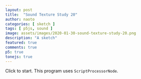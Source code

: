 ```yaml
---
layout: post
title:  "Sound Texture Study 20"
author: naoto
categories: [ sketch ]
tags: [ p5js, sound ]
image: assets/images/2020-01-30-sound-texture-study-20.png
description: "A sketch"
featured: true
comments: true
p5: true
tonejs: true
---
```


<div id = "p5sketch">
  <!-- p5 instance will be created here -->
</div>

Click to start. This program uses `ScriptProcessorNode`.

<script>
// Naoto Hieda
// https://creativecommons.org/licenses/by-sa/3.0/

const replayMode = true;

var vert = `
#ifdef GL_ES
precision highp float;
precision highp int;
#endif
// attributes, in
attribute vec3 aPosition;
attribute vec3 aNormal;
attribute vec2 aTexCoord;
attribute vec4 aVertexColor;

// attributes, out
varying vec3 var_vertPos;
varying vec4 var_vertCol;
varying vec3 var_vertNormal;
varying vec2 var_vertTexCoord;

// matrices
uniform mat4 uModelViewMatrix;
uniform mat4 uProjectionMatrix;
uniform mat3 uNormalMatrix;

void main() {
  gl_Position = uProjectionMatrix * uModelViewMatrix * vec4(aPosition, 1.0);

  // just passing things through
  var_vertPos      = aPosition;
  var_vertCol      = aVertexColor;
  var_vertNormal   = aNormal;
  var_vertTexCoord = aTexCoord;
}
`;
var frag = `
#ifdef GL_ES
precision highp float;
precision highp int;
#endif

uniform float time;
uniform vec4 col;
//uniform vec2 center;   
uniform vec2 resolution;
uniform sampler2D ppixelsR;
uniform sampler2D ppixelsG;
uniform sampler2D ppixelsB;
uniform sampler2D ppixelsM;
varying vec2 vTexCoord;

void main( void ) {
  vec2 uv = gl_FragCoord.xy / resolution.xy;//vTexCoord;
  // uv.y = 1.0 - uv.y;

  vec4 colR = texture2D(ppixelsR, uv);
  vec4 colG = texture2D(ppixelsG, uv);
  vec4 colB = texture2D(ppixelsB, uv);
  vec4 colM = texture2D(ppixelsM, uv);

  gl_FragColor = colR * colM.r + colG * colM.g + colB * colM.b;

}
`

function midiToFreq(m) {
  let tuning = 440;
  return Math.pow(2, (m - 69) / 12) * tuning;
}

let setColorMode = 0;

class ColorScheme {
  constructor(colorString) {
    this.colors = []; {
      let cc = colorString.split("/");
      let cs = cc[cc.length - 1].split("-");
      for (let i in cs) {
        let r = parseInt("0x" + cs[i].substring(0, 2));
        let g = parseInt("0x" + cs[i].substring(2, 4));
        let b = parseInt("0x" + cs[i].substring(4, 6));
        let a = undefined;
        if (cs[i].length == 8) {
          a = parseInt("0x" + cs[i].substring(6, 8));
        }
        this.colors.push({
          r, g, b, a
        });
      }
      this.offset = 0;
    }
  }
  get(i) {
    i = Math.min(this.colors.length - 1, Math.max(0, i));
    return this.colors[(i + this.offset) % this.colors.length];
  }

}

var colorSchemes = [
  new ColorScheme("https://coolors.co/eccbd9-e1eff6-97d2fb-83bcff-80ffe8"),
  new ColorScheme("https://coolors.co/80ffe8-eccbd9-e1eff6-97d2fb-83bcff"),
  new ColorScheme("https://coolors.co/ff0000-00ff00-0000ff-00000000-aaaaaa"),
  new ColorScheme("https://coolors.co/ffffff-808080-000000-333333-aaaaaa"),
];

function setColor(parent, func, index, alpha) {
  let idx = setColorMode;
  let a = colorSchemes[idx].get(index).a;
  if (a == undefined) a = 255;
  if (alpha != undefined) a *= alpha;
  parent[func](colorSchemes[idx].get(index).r, colorSchemes[idx].get(index).g, colorSchemes[idx].get(index).b, a);
}

// https://gist.github.com/gre/1650294/
EasingFunctions = {
  // no easing, no acceleration
  linear: function (t) { return t },
  // accelerating from zero velocity
  easeInQuad: function (t) { return t * t },
  // decelerating to zero velocity
  easeOutQuad: function (t) { return t * (2 - t) },
  // acceleration until halfway, then deceleration
  easeInOutQuad: function (t) { return t < .5 ? 2 * t * t : -1 + (4 - 2 * t) * t },
  // accelerating from zero velocity 
  easeInCubic: function (t) { return t * t * t },
  // decelerating to zero velocity 
  easeOutCubic: function (t) { return (--t) * t * t + 1 },
  // acceleration until halfway, then deceleration 
  easeInOutCubic: function (t) { return t < .5 ? 4 * t * t * t : (t - 1) * (2 * t - 2) * (2 * t - 2) + 1 },
  // accelerating from zero velocity 
  easeInQuart: function (t) { return t * t * t * t },
  // decelerating to zero velocity 
  easeOutQuart: function (t) { return 1 - (--t) * t * t * t },
  // acceleration until halfway, then deceleration
  easeInOutQuart: function (t) { return t < .5 ? 8 * t * t * t * t : 1 - 8 * (--t) * t * t * t },
  // accelerating from zero velocity
  easeInQuint: function (t) { return t * t * t * t * t },
  // decelerating to zero velocity
  easeOutQuint: function (t) { return 1 + (--t) * t * t * t * t },
  // acceleration until halfway, then deceleration 
  easeInOutQuint: function (t) { return t < .5 ? 16 * t * t * t * t * t : 1 + 16 * (--t) * t * t * t * t },
  easeInElastic: function (t) { return (.04 - .04 / t) * Math.sin(25 * t) + 1 },
  easeOutElastic: function (t) { return .04 * t / (--t) * Math.sin(25 * t) },
  // easeInOutElastic: function (t) { return Math.pow(2, -10*t) * Math.sin((t - .075)*(2+Math.PI)/.3)+1 },
}

const width = 400;
const height = 400;

class Drawer {
  constructor({ c, args }) {
    this.c = c;
    if (args == undefined) {
      args = {};
    }
    if (args.col == undefined) {
      args.col = { bg: Math.floor(Math.random() * 5), fg: Math.floor(Math.random() * 5) };
      if (args.col.bg == args.col.fg) args.col.fg = (args.col.fg + 2) % 5;
    }
    if (args.sides == undefined) {
      args.sides = Math.floor(Math.random() * 3);
      args.rand = [];
      for (let i = 0; i < 8; i++) {
        args.rand.push(Math.random());
      }
    }
    this.args = args;
  }
  draw({ pg, args }) {
    pg.push();
    if (typeof this.c === 'object') {
      this.c.draw(pg, { ...this.args, ...args });
    }
    pg.pop();
  }
}

class LayerGraphics {
  constructor({ p, pgF, pgB }) {
    this.p = p;
    this.pgF = pgF == undefined ? p.createGraphics(width, height) : pgF;
    this.pgB = pgB == undefined ? p.createGraphics(width, height) : pgB;

    this.bangT = 0;
    this.bangDur = 0.75;
    this.bangCycle = 0;
    this.bangParam = 0;
    this.bangTween = 0;
  }

  bang({ t }) {
    this.bangT = t;
    this.bangParam = Math.floor(Math.random() * 4);
    this.bangCycle = (this.bangCycle + 1) % 2;
  }

  update({ t }) {
    let p = this.p;
    this.bangTween = p.constrain((t - this.bangT) / this.bangDur, 0, 1);
  }
}

class MaskGraphics extends LayerGraphics {
  constructor({ p, pgF, pgB, fore, back, mask }) {
    super({ p, pgF, pgB });
    this.pgMask = p.createGraphics(width, height);
    this.pgMaskInv = p.createGraphics(width, height);
    this.pgbF = p.createGraphics(width, height);
    this.pgbB = p.createGraphics(width, height);
    this.foreDraw = fore;
    this.backDraw = back;
    this.maskDraw = mask;
  }

  update({ t }) {
    let p = this.p;
    super.update({ t });

    setColorMode = 0;
    this.backDraw.draw({ pg: this.pgB });
    this.foreDraw.draw({ pg: this.pgF });
    setColorMode = 3;
    let args = { bangParam: this.bangParam };
    this.pgMask.push();
    this.maskDraw.draw({ pg: this.pgMask, args });
    this.pgMask.pop();
    setColorMode = 0;

    this.pgMaskInv.blendMode(p.BLEND);
    this.pgMaskInv.background(255);
    this.pgMaskInv.blendMode(p.DIFFERENCE);
    this.pgMaskInv.image(this.pgMask, 0, 0);

    this.pgbF.blendMode(p.BLEND);
    this.pgbF.background(0);
    this.pgbF.image(this.pgF, 0, 0);
    this.pgbF.blendMode(p.MULTIPLY);
    this.pgbF.image(this.pgMask, 0, 0);

    this.pgbB.blendMode(p.BLEND);
    this.pgbB.background(0);
    this.pgbB.image(this.pgB, 0, 0);
    this.pgbB.blendMode(p.MULTIPLY);
    this.pgbB.image(this.pgMaskInv, 0, 0);
  }

  draw({ pg }) {
    const p = this.p;

    pg.blendMode(p.BLEND);
    pg.background(0);
    pg.image(this.pgbB, 0, 0);
    pg.blendMode(p.ADD);
    pg.image(this.pgbF, 0, 0);
    pg.blendMode(p.BLEND);
  }
}

class WipeDelayGraphics extends LayerGraphics {
  constructor({ p, pgF, pgB, fore, back, wipe, switcherCallback }) {
    super({ p, pgF, pgB });
    this.pgMask = p.createGraphics(width, height);
    this.foreDraw = fore;
    this.backDraw = back;
    this.wipeDraw = wipe;
    this.next = undefined;
    this.nextWipe = undefined;
    this.bangDur = 2;
    this.dis = 0;
    this.switcherCallback = switcherCallback;
  }

  bang({ t, next, wipe }) {
    this.next = next;
    this.nextWipe = wipe;
    // super.bang({ t });
    this.bangT = t;
  }

  update({ t }) {
    let p = this.p;
    super.update({ t });

    if (this.next != undefined && this.bangTween >= 0.5) {
      this.bangParam = Math.floor(Math.random() * 4);
      this.bangCycle = (this.bangCycle + 1) % 2;
      if (this.wipeDraw.c.isWipe) {
        if (this.foreDraw.c.refresh != undefined) {
          // destructor, kind of
          this.foreDraw.c.refresh();
        }
        this.foreDraw = this.backDraw;
        this.backDraw = this.next;
      }
      this.next = undefined;

      this.wipeDraw = this.nextWipe;
      this.nextWipe = undefined;
      this.switcherCallback();
    }

    setColorMode = 0;
    this.backDraw.draw({ pg: this.pgB });
    this.foreDraw.draw({ pg: this.pgF });
    setColorMode = 2;
    let tw = 0;
    if (this.bangTween < 0.5) {
      tw = this.bangTween + 0.5;
    }
    else {
      tw = this.bangTween - 0.5;
    }
    let args = { tw, bangParam: this.bangParam };
    this.pgMask.push();
    // this.pgMask.translate(-this.dis, 0);
    this.wipeDraw.draw({ pg: this.pgMask, args });
    this.pgMask.pop();
    // args = { tw, bangParam: this.bangParam, col: { fg: 2, bg: 3 } };
    // this.pgMask.push();
    // this.pgMask.translate(this.dis, 0);
    // this.wipeDraw.draw({ pg: this.pgMask, args });
    // this.pgMask.pop();
    setColorMode = 0;

    this.pgB.loadPixels();
    let pixels = this.pgB.pixels;
    let d = this.pgB.pixelDensity();
    let meml = 68729;
    let note = p.map(this.freq, 20, 60, 0, width * height * d * d * 4 - meml * 4);
    pixels.copyWithin(note + this.freq, 1, meml);
    this.pgB.updatePixels();
  }

  draw({ pg }) {
    const p = this.p;

    pg.blendMode(p.BLEND);
    pg.image(this.pgbB, 0, 0);
    pg.blendMode(p.ADD);
    pg.image(this.pgbF, 0, 0);
    pg.blendMode(p.BLEND);
  }
}

class ClockWipe {
  constructor({ p }) {
    this.p = p;
    this.isWipe = true;
  }
  draw(pg, args) {
    const p = this.p
    const { col, sides, rand, tw, bangParam } = args;
    pg.push();
    setColor(pg, 'background', col.bg);
    pg.translate(pg.width / 2, pg.height / 2);
    pg.noStroke();
    let rate0 = 0;
    let rate1 = 0;
    let r = pg.width / 2.5;
    if (rand[4] < 0.5) {
      r = pg.width * 2;
    }
    let halfRate = col.mg == undefined ? 1 / 2 : 1 / 3;
    halfRate /= Math.floor(rand[0] * 3 + 1);
    if (rand[3] < 0.5) {
      this.isWipe = true;
    }
    else {
      this.isWipe = false;
    }
    if (tw <= 0.5) {
      const etw = EasingFunctions.easeOutCubic(tw * 2);
      rate0 = etw * halfRate * 2;
      rate1 = etw * halfRate;
    }
    else {
      const etw = EasingFunctions.easeInCubic(tw * 2 - 1);
      if (this.isWipe) {
        rate0 = p.map(etw, 0, 1, 2 * halfRate, 1);
        rate1 = p.map(etw, 0, 1, 1 * halfRate, 1);
        r = p.map(etw, 0, 1, r, pg.width);
      }
      else {
        rate0 = p.map(etw, 0, 1, 2 * halfRate, 0);
        rate1 = p.map(etw, 0, 1, 1 * halfRate, 0);
      }
    }
    function drawArc(r, rate) {
      const n = 128;
      const sign = bangParam % 2 == 0 ? -1 : 1;
      pg.beginShape();
      pg.vertex(0, 0);
      for (let i = 0; i <= n; i++) {
        let theta = sign * i / n * Math.PI * 2 * rate - Math.PI / 2;
        let x = r * Math.cos(theta);
        let y = r * Math.sin(theta);
        pg.vertex(x, y);
      }
      pg.vertex(0, 0);
      pg.endShape();
    }
    let N = Math.floor(5 * rand[1]);
    for (let i = 0; i <= N; i++) {
      const R = p.map(i, 0, N + 0.001, r, r / 2);
      pg.push();
      pg.rotate(i * halfRate * Math.PI * 4 - (p.millis() * 0.001 + rand[2]) * Math.PI * 0.25);
      if (col.mg != undefined) {
        setColor(pg, 'fill', col.mg);
        drawArc(R, rate0);
      }
      setColor(pg, 'fill', col.fg);
      drawArc(R, rate1);
      // setColor(pg, 'fill', col.bg);
      // pg.ellipse(0, 0, p.map(i + 0.5, 0, N + 0.001, r, r / 2));
      pg.pop();
    }
    pg.pop();
  }
}

class PassThrough {
  constructor({ p, solidDraws }) {
    this.p = p;
    // this.layer = layer;
    this.isWipe = false;
    this.solidDraws = solidDraws;
    this.mask = new MaskGraphics({
      p,
      fore: new Drawer({ c: solidDraws[1] }),
      back: new Drawer({ c: solidDraws[0] }),
      mask: new Drawer({
        c: solidDraws[2], args: { col: { bg: 0, fg: 2 } }
      })
    });
  }
  getIndex() {
    return Math.floor(Math.random() * this.solidDraws.length);
  }
  refresh() {
    const p = this.p;
    this.mask = new MaskGraphics({
      p,
      fore: new Drawer({ c: this.solidDraws[this.getIndex()] }),
      back: new Drawer({ c: this.solidDraws[this.getIndex()] }),
      mask: new Drawer({
        c: this.solidDraws[this.getIndex()], args: { col: { bg: 0, fg: 2 } }
      })
    });
  }
  draw(pg, args) {
    const p = this.p;
    this.mask.update({ t: p.millis() * 0.001 });
    pg.push();
    pg.clear();
    this.mask.draw({ pg });
    pg.pop();
  }
}

class ShapeExpandWipe {
  constructor({ p }) {
    this.p = p;
    this.isWipe = true;
  }
  draw(pg, args) {
    const p = this.p
    const { col, sides, rand, tw, bangParam } = args;
    pg.push();
    setColor(pg, 'background', col.bg);
    pg.translate(pg.width / 2, pg.height / 2);
    function draw(R) {
      pg.rotate(p.millis() * 0.001 * Math.PI * 0.25);
      pg.noStroke();
      let n = bangParam + 3;
      let r = R;
      if (tw < 0.5) {
        r *= p.map(EasingFunctions.easeInOutCubic(tw * 2), 0, 1, 0, 0.25);
      }
      else {
        r *= p.map(EasingFunctions.easeInOutCubic(tw * 2 - 1), 0, 1, 0.25, 1);
      }
      pg.beginShape();
      for (let i = 0; i <= n; i++) {
        let theta = i / n * Math.PI * 2 - Math.PI / 2;
        let x = r * Math.cos(theta);
        let y = r * Math.sin(theta);
        pg.vertex(x, y);
      }
      pg.endShape(p.CLOSE);
    }
    if (col.mg != undefined) {
      setColor(pg, 'fill', col.mg);
      draw(pg.width * 1.42 * 1.2);
    }
    setColor(pg, 'fill', col.fg);
    draw(pg.width * 1.42);
    pg.pop();
  }
}

class ShapeExpandReturn {
  constructor({ p }) {
    this.p = p;
    this.isWipe = false;
  }
  draw(pg, args) {
    const p = this.p
    const { col, sides, rand, tw, bangParam } = args;
    pg.push();
    setColor(pg, 'background', col.bg);
    pg.translate(pg.width / 2, pg.height / 2);
    let explode = false;
    if (rand[0] < 0.5) explode = true;
    function draw(R) {
      pg.rotate(p.millis() * 0.001 * Math.PI * 0.25);
      pg.noStroke();
      let n = bangParam + 3;
      let r = R;
      let d = 0;
      if (explode) {
        if (tw < 0.5) {
          r *= p.map(EasingFunctions.easeInOutCubic(tw * 2), 0, 1, 0, 0.25);
        }
        else {
          r *= 0.25;
          d = pg.width / 1.41 * EasingFunctions.easeInOutCubic(tw * 2 - 1);
        }
      }
      else {
        if (tw < 0.5) {
          r *= p.map(EasingFunctions.easeInOutCubic(tw * 2), 0, 1, 0, 0.25);
        }
        else {
          r *= p.map(EasingFunctions.easeInOutCubic(tw * 2 - 1), 0, 1, 0.25, 0);
        }
      }
      for (let i = 0; i <= n; i++) {
        pg.push();
        pg.rotate(i / n * Math.PI * 2 - Math.PI / 2);
        pg.translate(d, 0)
        pg.beginShape();
        let theta = -0.5 / n * Math.PI * 2;
        let x = r * Math.cos(theta);
        let y = r * Math.sin(theta);
        pg.vertex(x, y);
        theta = 0.5 / n * Math.PI * 2;
        x = r * Math.cos(theta);
        y = r * Math.sin(theta);
        pg.vertex(x, y);
        pg.vertex(0, 0);
        pg.endShape(p.CLOSE);
        pg.pop();
      }
    }
    if (col.mg != undefined) {
      setColor(pg, 'fill', col.mg);
      draw(pg.width * 1.42 * 1.2);
    }
    setColor(pg, 'fill', col.fg);
    draw(pg.width * 1.42);
    pg.pop();
  }
}

class CircleGridMove {
  constructor({ p }) {
    this.p = p;
  }
  draw(pg, args) {
    const p = this.p;
    const { col, sides, rand, tw, bangParam } = args;
    pg.push();
    setColor(pg, 'background', col.bg);
    setColor(pg, 'fill', col.fg);
    pg.noStroke();
    const n = sides + 1;
    const r = pg.width / n / 4;
    const t = p.millis() * 0.001 * (sides % 3);
    pg.translate(pg.width / 2, pg.height / 2);
    pg.rotate(sides * Math.PI / 4);
    for (let i = -n - 1; i <= n + 1; i++) {
      for (let j = -n - 1; j <= n + 1; j++) {
        pg.push();
        const dt = EasingFunctions.easeInOutCubic(t % 1) * pg.width / 2 / n;
        const dx = (i + n + 1) % 2 == Math.floor(t) % 2 ? dt : 0;
        pg.translate(pg.width / 2 / n * j + dx, pg.width / 2 / n * i);
        pg.ellipse(0, 0, r, r);
        pg.pop();
      }
    }
    pg.pop();
  }
}

class SquareGridRotate {
  constructor({ p }) {
    this.p = p;
  }
  draw(pg, args) {
    const p = this.p
    const { col, sides, rand, tw, bangParam } = args;
    pg.push();
    const n = sides + 1;
    const r = pg.width / n / 4 * Math.sqrt(2);

    const t = p.millis() * 0.001;
    if ((t + 1) % 4 < 2) {
      setColor(pg, 'background', col.bg);
      setColor(pg, 'fill', col.fg);
    }
    else {
      setColor(pg, 'background', col.fg);
      setColor(pg, 'fill', col.bg);
      pg.translate(pg.width / 2 / n * 0.5, pg.width / 2 / n * 0.5);
    }
    pg.noStroke();
    pg.rectMode(p.CENTER);
    pg.translate(pg.width / 2, pg.height / 2);
    for (let i = -n; i <= n; i++) {
      for (let j = -n; j <= n; j++) {
        pg.push();
        pg.translate(pg.width / 2 / n * j, pg.width / 2 / n * i);
        pg.rotate((EasingFunctions.easeInOutQuint(t % 1) + Math.floor(t)) / 4 * Math.PI);
        pg.rect(0, 0, r, r);
        pg.pop();
      }
    }
    pg.pop();
  }
}

class SquareGrid {
  constructor({ p }) {
    this.p = p;
  }
  draw(pg, args) {
    const p = this.p
    const { col, sides, rand, tw, bangParam } = args;
    pg.push();
    const n = sides + 1;
    const r = pg.width / n / 4 * Math.sqrt(2);

    const t = p.millis() * 0.001;
    setColor(pg, 'background', col.bg);
    setColor(pg, 'fill', col.fg);
    pg.noStroke();
    pg.rectMode(p.CENTER);
    pg.translate(pg.width / 2, pg.height / 2);
    pg.rotate(Math.PI / 2 * sides);
    for (let i = -n - 1; i <= n + 1; i++) {
      for (let j = -n - 1; j <= n + 1; j++) {
        pg.push();
        const dt = EasingFunctions.easeInOutCubic(t % 1) * pg.width / 2 / n;
        const dx = (i + n + 1) % 2 == Math.floor(t) % 2 ? dt : 0;
        pg.translate(pg.width / 2 / n * j + dx, pg.width / 2 / n * i);
        pg.rotate(Math.PI / 4 * sides);
        pg.rect(0, 0, r, r);
        pg.pop();
      }
    }
    pg.pop();
  }
}

const s = (p) => {
  const wipeDraws = [
    new ClockWipe({ p }),
    // new ShapeExpandWipe({ p }),
    // new ShapeExpandReturn({ p }),
  ];
  let solidDraws2 = [
    new SquareGridRotate({ p }),
    new SquareGrid({ p }),
    new CircleGridMove({ p }),
  ];
  let solidDraws = [
    new PassThrough({ p, solidDraws: solidDraws2 }),
    new SquareGridRotate({ p }),
    new SquareGrid({ p }),
  ];
  const synths = {};
  const feedbackLoop = new FeedbackLoop();

  let freq = 0, freqLerped = 0;
  let pointer = 0;
  let codeInput;
  let tokens = [];

  let isPlaying = false;
  let prevChar = '';

  let codeBase = 'n';
  let pastCommands = [];

  let wipe0;
  let turn;

  let pShader;
  let pgDiff;
  let diffDrawer;

  let lastDdt = 0;

  const history = [];
  const savedHistory = [
    "<<42p=>>",
    "42<<<p=>+4>>",
    "42<<<p=>+4><<N=N=>>>",
    "42<<<N=>+4><<~=~=>>>",
    "42<<<N=>+4><<+1~=~=>>>",
    "42<<<N=>+4><<n=n=>>>",
    "37<<<[=+4>-2><<n=n=>>>",
    "37<<<[=+4=f>-2><<n=n=>>>"
  ];
  let curHistory = 0;

  p.setup = () => {
    p.createCanvas(width, height, p.WEBGL);
    p.frameRate(30);

    wipe0 = new WipeDelayGraphics({
      p,
      switcherCallback: p.switcherCallback,
      fore: new Drawer({ c: solidDraws[1] }),
      back: new Drawer({ c: solidDraws[0] }),
      wipe: new Drawer({
        c: wipeDraws[0], args: { col: { bg: 0, fg: 2, mg: 1 } }
      })
    });

    turn = wipe0;

    pgDiff = p.createGraphics(width, height, p.P2D);
    diffDrawer = new Drawer({ c: solidDraws[1] });

    pShader = new p5.Shader(this._renderer, vert, frag);

    synths['~'] = new Tone.Synth({
      oscillator: { type: 'triangle' }
    }).toMaster();
    synths['a'] = new Tone.AMSynth().toMaster();
    synths['f'] = new Tone.FMSynth().toMaster();
    synths['N'] = new Tone.Synth({
      oscillator: { type: 'sawtooth' }
    }).toMaster();
    synths['^'] = new Tone.Synth({
      oscillator: { type: 'triangle' }
    }).toMaster();
    synths['['] = new Tone.Synth({
      oscillator: { type: 'square' }
    }).toMaster();
    synths['p'] = new Tone.PluckSynth().toMaster();
    synths['m'] = new Tone.MetalSynth().toMaster();
    synths['n'] = new Tone.NoiseSynth().toMaster();

    if (replayMode == false) {
      codeInput = p.createInput(codeBase);
      codeInput.size(p.width * 1.5);
    }

    // codeInput.elt.onkeyup = runButtonClicked;
  }

  p.mouseClicked = () => {
    runButtonClicked();
  }

  let node;
  let curPattern = 0;
  let curDraw = 0;

  p.switcherCallback = () => {
    diffDrawer = new Drawer({ c: solidDraws[Math.floor(solidDraws.length * Math.random())] });
  }
  p.draw = () => {
    let t = p.millis() * 0.001;

    if (isPlaying) {
      freqLerped = p.lerp(freqLerped, freq, 0.3);
      if (pointer < tokens.length) {
        if (p.frameCount % 4 == 0) {
          lastNode = node;
          node = tokens[pointer];
          execute(node);
        }
      } else {
        isPlaying = false;
        if (replayMode) {
          curPattern = (curPattern + 1) % wipeDraws.length;
          curDraw = (curDraw + 1) % solidDraws.length;
          turn = wipe0;
          next = new Drawer({ c: solidDraws[curDraw] })
          wipe0.bang({
            t, next,
            wipe: new Drawer({
              c: wipeDraws[curPattern],
              args: {
                col: { bg: 0, fg: 2, mg: Math.random() > 0.5 ? 1 : undefined }
              }
            })
          });
          setTimeout(() => {
            curHistory++;
            if (curHistory < savedHistory.length) {
              runButtonClicked();
            }
            else {
              curHistory = 0;
            }
          }, 500);
        }
      }
    } else {
      for (const key in synths) {
        synths[key].triggerRelease();
      }
      prevChar = '';
    }

    if (!isNaN(node)) {
      pastCommands.push(freq);
    } else {
      pastCommands.push(node);
    }
    if (pastCommands.length > 15 * 15) pastCommands.shift();
    pointer++;

    const dt = -Math.cos(t * Math.PI * 0.5) * 0.5 + 0.5;
    const du = -Math.cos(t * Math.PI * 0.1) * 0.5 + 0.5;
    const ddt = Math.sin(t * Math.PI * 0.5);

    turn.freq = freq;
    turn.update({ t });
    // turn.draw({ pg: p });

    diffDrawer.draw({ pg: pgDiff });
    pShader.setUniform("ppixelsR", turn.pgF);
    pShader.setUniform("ppixelsG", pgDiff);
    pShader.setUniform("ppixelsB", turn.pgB);
    pShader.setUniform("ppixelsM", turn.pgMask);
    pShader.setUniform("resolution", [width * p.pixelDensity(), height * p.pixelDensity()]);
    p.shader(pShader);
    p.noStroke();
    p.fill(255);
    p.rect(-width / 2, -height / 2, width, height);
    // p.image(turn.pgMask, -width / 2, -height / 2, width, height);

    if (feedbackLoop.feedbackDelay) {
      feedbackLoop.feedbackDelay.delayTime.linearRampTo(p.map(dt, 0, 1, 0.1, 0.3), 1 / 60);
      feedbackLoop.effectiveBufferSize = Math.floor(p.map(du, 0, 1, 512, 2048));
    }

    lastDdt = ddt;
  }

  let isSetup = false;
  let runButtonClicked = () => {
    isPlaying = true;
    if (isSetup == false) {
      feedbackLoop.setup();

      for (const key in synths) {
        synths[key].connect(feedbackLoop.feedbackDelay);
      }
      isSetup = true;
    }
    let code;
    if (replayMode) {
      code = savedHistory[curHistory];
    }
    else {
      code = codeInput.value();
    }
    let unbalancedBrackets = (code.split("<").length - 1) - (code.split(">").length - 1);
    if (unbalancedBrackets > 0) {
      code += '>'.repeat(unbalancedBrackets);
    }
    if (replayMode == false) {
      if (history.length == 0 || history[history.length - 1] != code) {
        history.push(code);
        console.log(history);
      }
    }
    code = unpack(code);

    while (code.indexOf('<') > -1) {
      code = unpack(code);
    }

    let lex = code.match(/(\D+)|[+-]?(\d*[.])?\d+/gi);
    parse(lex);
  }

  let unpack = (code, index) => {
    let pointer = 0;
    let result = '';
    let start = 0;
    let end = 0;
    let stack = 0;

    let peek = () => {
      return code[pointer];
    }

    let consume = () => {
      pointer++;
    }

    while (pointer < code.length) {
      let t = peek();
      if (t === "<") {
        if (stack == 0) {
          start = pointer;
        }
        stack++;
      } else if (t === ">") {
        end = pointer;
        stack--;
        if (stack == 0) {
          result += code.slice(start + 1, end).repeat(2);
        }
      } else {
        if (stack == 0) {
          result += t;
        }
      }
      consume();
    }

    return result;
  }

  let parse = (l) => {
    pointer = 0;
    tokens = [];
    if (l) {
      for (let i = 0; i < l.length; i++) {
        if (isNaN(l[i])) {
          let chars = l[i].split('');
          for (let j = 0; j < chars.length; j++) {
            tokens.push(chars[j]);
          }
        } else {
          tokens.push(l[i]);
        }
      }
    }
  }

  const execute = (t) => {
    if (t != prevChar) {
      if (isNaN(t)) {
        switch (t) {
          case '~':
          case 'a':
          case 'f':
          case 'N':
          case '^':
          case '[':
          case 'p':
          case 'm':
            curSynth = t;
            if (t == 'm') {
              synths[t].triggerAttack();
            } else {
              synths[t].triggerAttack(midiToFreq(freq));
            }
            for (const key in synths) {
              if (key != t) {
                synths[key].triggerRelease();
              }
            }
            break;
          case '=':
            curSynth = '';
            for (const key in synths) {
              synths[key].triggerRelease();
            }
            break;
          case '+':
          case '-':
          case '*':
          case '/':
          case '<':
          case '>':
            break;
          default:
            curSynth = 'n';
            for (const key in synths) {
              synths[key].triggerRelease();
            }
            synths.n.triggerAttack();
        }
      } else {
        if (prevChar == "+") {
          freq += parseFloat(t);
        } else if (prevChar == "-") {
          freq -= parseFloat(t);
        } else if (prevChar == "*") {
          freq *= parseFloat(t);
        } else if (prevChar == "/") {
          freq /= parseFloat(t);
        } else {
          freq = parseFloat(t);
        }

        // if (freq == 0) freq = p.random(110);

        let f = midiToFreq(freq);
        if (isNaN(f) == false && f < 1e5) {
          for (const key in synths) {
            if (key != 'n' && key != 'p') {
              synths[key].frequency.setValueAtTime(f);
            }
          }
        }
      }
    }
    prevChar = t;
  }
}

class FeedbackLoop {
  constructor() {
    this.isSetup = false;
    this.bufferSize = 2048;
    this.effectiveBufferSize = this.bufferSize;
    this.amp = 0.9;
  }
  setup() {
    if (this.isSetup) return;
    this.analyser = new Tone.Analyser({
      size: this.bufferSize,
      type: 'waveform',
      smoothing: 0.0
    }
    );
    this.feedbackDelay = new Tone.FeedbackDelay(0.1, 0.5).connect(this.analyser);

    this.feedback = Tone.context.createScriptProcessor(this.bufferSize, 1, 1);
    this.feedback.onaudioprocess = (e) => {
      let a = this.analyser.getValue();
      let output = e.outputBuffer.getChannelData(0);
      for (let i = 0; i < this.bufferSize; i++) {
        output[i] = a[i % this.effectiveBufferSize] * this.amp;
      }
    }

    this.feedback.connect(this.analyser);
    this.feedback.connect(Tone.Master);
    this.isSetup = true;
  }
}

let myp5 = new p5(s, document.getElementById('p5sketch'));
</script>